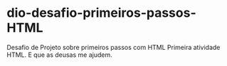 # dio-desafio-primeiros-passos-HTML
Desafio de Projeto sobre primeiros passos com HTML
Primeira atividade HTML. E que as deusas me ajudem.
